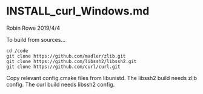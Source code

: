 # INSTALL_curl_Windows.md

Robin Rowe 2019/4/4

To build from sources...

	cd /code
	git clone https://github.com/madler/zlib.git
	git clone https://github.com/libssh2/libssh2.git
	git clone https://github.com/curl/curl.git
	
Copy relevant config.cmake files from libunistd. The libssh2 build needs zlib config. The curl build needs libssh2 config.